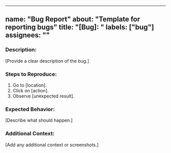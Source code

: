 
---
name: "Bug Report"
about: "Template for reporting bugs"
title: "[Bug]: "
labels: ["bug"]
assignees: ""
---

### Description:  
[Provide a clear description of the bug.]  

### Steps to Reproduce:  
1. Go to [location].  
2. Click on [action].  
3. Observe [unexpected result].  

### Expected Behavior:  
[Describe what should happen.]  

### Additional Context:  
[Add any additional context or screenshots.]  
